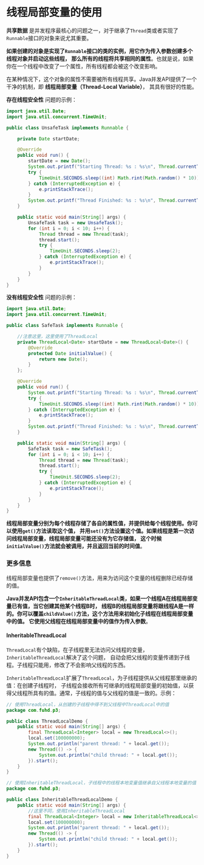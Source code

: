线程局部变量的使用
============================================================
**共享数据** 是并发程序最核心的问题之一，对于继承了`Thread`类或者实现了`Runnable`接口的对象来说尤其重要。

**如果创建的对象是实现了`Runnable`接口的类的实例，用它作为传入参数创建多个线程对象并启动这些线程，
那么所有的线程将共享相同的属性**。也就是说，如果你在一个线程中改变了一个属性，所有线程都会被这个改变影响。

在某种情况下，这个对象的属性不需要被所有线程共享。Java并发API提供了一个干净的机制，即 **线程局部变量（Thread-Local Variable）**，
其具有很好的性能。

**存在线程安全性** 问题的示例：
```java
import java.util.Date;
import java.util.concurrent.TimeUnit;

public class UnsafeTask implements Runnable {

    private Date startDate;

    @Override
    public void run() {
        startDate = new Date();
        System.out.printf("Starting Thread: %s : %s\n", Thread.currentThread().getId(), startDate);
        try {
            TimeUnit.SECONDS.sleep((int) Math.rint(Math.random() * 10));
        } catch (InterruptedException e) {
            e.printStackTrace();
        }
        System.out.printf("Thread Finished: %s : %s\n", Thread.currentThread().getId(), startDate);
    }

    public static void main(String[] args) {
        UnsafeTask task = new UnsafeTask();
        for (int i = 0; i < 10; i++) {
            Thread thread = new Thread(task);
            thread.start();
            try {
                TimeUnit.SECONDS.sleep(2);
            } catch (InterruptedException e) {
                e.printStackTrace();
            }
        }
    }
}
```
**没有线程安全性** 问题的示例：
```java
import java.util.Date;
import java.util.concurrent.TimeUnit;

public class SafeTask implements Runnable {

    //注意这里，这里使用了ThreadLocal
    private ThreadLocal<Date> startDate = new ThreadLocal<Date>() {
        @Override
        protected Date initialValue() {
            return new Date();
        }
    };

    @Override
    public void run() {
        System.out.printf("Starting Thread: %s : %s\n", Thread.currentThread().getId(), startDate.get());
        try {
            TimeUnit.SECONDS.sleep((int) Math.rint(Math.random() * 10));
        } catch (InterruptedException e) {
            e.printStackTrace();
        }
        System.out.printf("Thread Finished: %s : %s\n", Thread.currentThread().getId(), startDate.get());
    }

    public static void main(String[] args) {
        SafeTask task = new SafeTask();
        for (int i = 0; i < 10; i++) {
            Thread thread = new Thread(task);
            thread.start();
            try {
                TimeUnit.SECONDS.sleep(2);
            } catch (InterruptedException e) {
                e.printStackTrace();
            }
        }
    }
}
```
**线程局部变量分别为每个线程存储了各自的属性值，并提供给每个线程使用。你可以使用`get()`方法读取这个值，
并用`set()`方法设置这个值。如果线程是第一次访问线程局部变量，线程局部变量可能还没有为它存储值，
这个时候`initialValue()`方法就会被调用，并且返回当前的时间值**。

### 更多信息
线程局部变量也提供了`remove()`方法，用来为访问这个变量的线程删除已经存储的值。

**Java并发API包含一个`InheritableThreadLocal`类，如果一个线程A在线程局部变量已有值，当它创建其他某个线程B时，
线程B的线程局部变量将跟线程A是一样的。你可以覆盖`childValue()`方法，这个方法用来初始化子线程在线程局部变量中的值。
它使用父线程在线程局部变量中的值作为传入参数**。

#### InheritableThreadLocal
`ThreadLocal`有个缺陷，在子线程里无法访问父线程的变量，`InheritableThreadLocal`解决了这个问题，
自动会把父线程的变量传递到子线程。子线程只能用，修改了不会影响父线程的东西。

`InheritableThreadLocal`扩展了`ThreadLocal`，为子线程提供从父线程那里继承的值：在创建子线程时，
子线程会接收所有可继承的线程局部变量的初始值，以获得父线程所具有的值。通常，子线程的值与父线程的值是一致的。示例：
```java
// 使用ThreadLocal，从创建的子线程中得不到父线程中ThreadLocal中的值
package com.fuhd.p3;

public class ThreadLocalDemo {
    public static void main(String[] args) {
        final ThreadLocal<Integer> local = new ThreadLocal<>();
        local.set(100000000);
        System.out.println("parent thread: " + local.get());
        new Thread(() -> {
            System.out.println("child thread: " + local.get());
        }).start();
    }
}
```
```java
// 使用InheritableThreadLocal，子线程中的线程本地变量值继承自父线程本地变量的值
package com.fuhd.p3;

public class InheritableThreadLocalDemo {
    public static void main(String[] args) {
        //这里不同，使用InheritableThreadLocal
        final ThreadLocal<Integer> local = new InheritableThreadLocal<>();
        local.set(100000000);
        System.out.println("parent thread: " + local.get());
        new Thread(() -> {
            System.out.println("child thread: " + local.get());
        }).start();
    }
}
```

